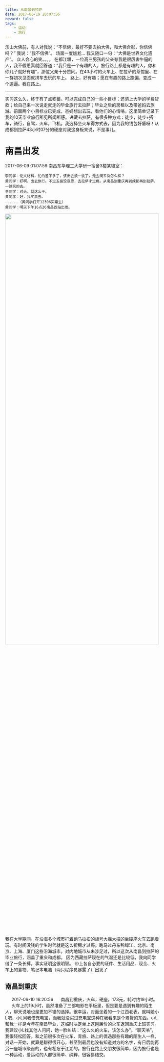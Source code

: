```yaml
---
title: 从南昌到拉萨
date: 2017-06-19 20:07:56
reward: false
tags:
    - 运动
    - 旅行
---
```


乐山大佛前，有人对我说：“不信佛，最好不要去拍大佛，和大佛合影，你信佛吗？”
我说：“我不信佛”。
场面一度尴尬...
我又随口一句：“大佛是世界文化遗产”。
众人会心的笑。。。。
在都江堰，一位高三男孩的父亲夸我是很厉害牛逼的人，我不假思索就回答道：“我只是一个有趣的人，旅行路上都是有趣的人，你和你儿子就好有趣”，那位父亲十分赞同。在43小时的火车上、在拉萨的茶馆里、在一群初次见面就拼车去玩的车上。
路上，好有趣；愿在有趣的路上跑偏，变成一个逗逼。我在路上。

    
<!--more-->
<hr>
实习这么久，终于有了点积蓄。可以完成自己的一些小目标：还清上大学的学费贷款；给自己来一次说走就走的毕业旅行去拉萨；毕业之后的房租以及带爸妈去旅游。前面两个小目标业已完成，爸妈想出去玩，看他们的心情咯。这里简单记录下我的10天毕业旅行所见所闻所感。进藏去拉萨，有很多种方式：徒步，徒步+搭车，骑行，自驾，火车，飞机。我选择坐火车得方式去，因为我的钱包好瘪呀！从成都到拉萨43小时07分的硬座对我这身板来说，不是事儿。


# 南昌出发
2017-06-09 01:07:56
南昌东华理工大学研一宿舍3楼某寝室：

    李同学：论文材料，忙的差不多了，该出去浪一波了，走去爬五岳怎么样？
    黄同学：好啊，出去旅行。不过五岳没意思，去拉萨才过瘾。从南昌到重庆再到成都再到拉萨，一路玩的去。
    李同学：对头，就这么干。
    黄同学：好，我买票去。
    ......（黄同学打开12306买票去）
    黄同学：明天下午16点26南昌西站出发。
    
<img width = 100% height = 60% src="http://a1.qpic.cn/psb?/V110NVC320sWMH/Or.wI25fw7d7AZMp3NUcnY2wteecVFJvRAULPJ.N0iI!/b/dGsBAAAAAAAA&bo=0AIABQAAAAARB.c!&rf=viewer_4" />

我在大学期间，在沿海多个城市打着跑马拉松的旗号大摇大摆的坐硬座火车去跑着玩。有时间没钱的学生时代就是这么折腾才过瘾。跑马过丹东鸭绿江、北京、南京、上海、厦门这些沿海城市。对内地城市从未涉足过，所以这次从南昌到拉萨的毕业旅行，涵盖了重庆和成都。
因为西藏拉萨现在的气温还是比较低，我向同学借了一条长裤。事实证明这很明智。
带上各自必要的证件、生活用品、现金、火车上的食物、笔记本电脑（两只程序员暴露了）出发了

## 南昌到重庆
&ensp;&ensp;&ensp;2017-06-10 16:20:56
&ensp;&ensp;&ensp;南昌到重庆，火车，硬座，173元，耗时约19小时。
&ensp;&ensp;&ensp;火车上的19小时，虽然准备了三部电影在平板里，但是要是遇到有趣的陌生人，聊天说地也是更加不错的选择。很幸运，对面坐着的一个江西老表，就叫她小L吧，小L问我借充电宝，而我就没买过充电宝这种在我看来是个累赘的东西。小L和我一样是今年在南昌毕业，这临时决定坐上这趟廉价的火车返回重庆上班实习。我建议小L找其他人问问，她一脸纠结：“这么久的火车，该怎么办”。“聊天咯”，我很轻松回答。和之前很多次在火车、青旅、路上的偶遇那些有趣的陌生人一样，对话一开始，就算是聊得很开心，甚至到最后也没有知道对方的名字，有日后能再另一座城市聚首的，也有相忘于江湖的。旅行在路上交朋友很简单，因为旅行也是一种运动，爱运动的人都很简单、纯粹，很容易结交。





